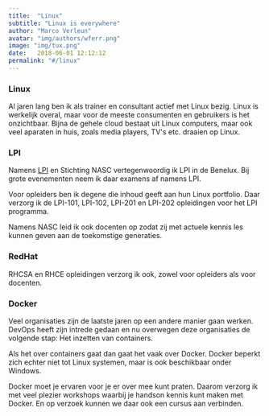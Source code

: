 ```yaml
---
title:  "Linux"
subtitle: "Linux is everywhere"
author: "Marco Verleun"
avatar: "img/authors/wferr.png"
image: "img/tux.png"
date:   2018-06-01 12:12:12
permalink: "#/linux"
---
```


### Linux
Al jaren lang ben ik als trainer en consultant actief met Linux bezig.
Linux is werkelijk overal, maar voor de meeste consumenten en gebruikers is het onzichtbaar. Bijna de gehele cloud bestaat uit Linux computers, maar ook veel aparaten in huis, zoals media players, TV's etc. draaien op Linux.

### LPI
Namens [LPI](http://www.lpi.org) en Stichting NASC vertegenwoordig ik LPI in de Benelux. Bij grote evenementen neem ik daar examens af namens LPI.

Voor opleiders ben ik degene die inhoud geeft aan hun Linux portfolio. Daar verzorg ik de LPI-101, LPI-102, LPI-201 en LPI-202 opleidingen voor het LPI programma.

Namens NASC leid ik ook docenten op zodat zij met actuele kennis les kunnen geven aan de toekomstige generaties.

### RedHat
RHCSA en RHCE opleidingen verzorg ik ook, zowel voor opleiders als voor docenten.

### Docker
Veel organisaties zijn de laatste jaren op een andere manier gaan werken. DevOps heeft zijn intrede gedaan en nu overwegen deze organisaties de volgende stap: Het inzetten van containers.

Als het over containers gaat dan gaat het vaak over Docker. Docker beperkt zich echter niet tot Linux systemen, maar is ook beschikbaar onder Windows.

Docker moet je ervaren voor je er over mee kunt praten. Daarom verzorg ik met veel plezier workshops waarbij je handson kennis kunt maken met Docker.
En op verzoek kunnen we daar ook een cursus aan verbinden. 
